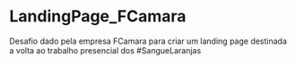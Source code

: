 # LandingPage_FCamara
Desafio dado pela empresa FCamara para criar um landing page destinada a volta ao trabalho presencial dos #SangueLaranjas
